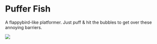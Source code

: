 # Puffer Fish  
A flappybird-like platformer. Just puff & hit the bubbles to get over these annoying barriers.

![](https://images2018.cnblogs.com/blog/1238514/201805/1238514-20180508095102881-621514643.png)
